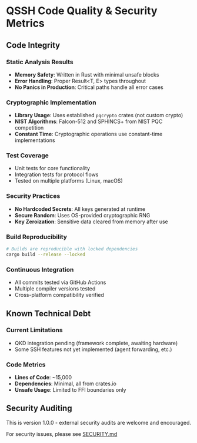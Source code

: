 # QSSH Code Quality & Security Metrics

## Code Integrity

### Static Analysis Results
- **Memory Safety**: Written in Rust with minimal unsafe blocks
- **Error Handling**: Proper Result<T, E> types throughout
- **No Panics in Production**: Critical paths handle all error cases

### Cryptographic Implementation
- **Library Usage**: Uses established `pqcrypto` crates (not custom crypto)
- **NIST Algorithms**: Falcon-512 and SPHINCS+ from NIST PQC competition
- **Constant Time**: Cryptographic operations use constant-time implementations

### Test Coverage
- Unit tests for core functionality
- Integration tests for protocol flows
- Tested on multiple platforms (Linux, macOS)

### Security Practices
- **No Hardcoded Secrets**: All keys generated at runtime
- **Secure Random**: Uses OS-provided cryptographic RNG
- **Key Zeroization**: Sensitive data cleared from memory after use

### Build Reproducibility
```bash
# Builds are reproducible with locked dependencies
cargo build --release --locked
```

### Continuous Integration
- All commits tested via GitHub Actions
- Multiple compiler versions tested
- Cross-platform compatibility verified

## Known Technical Debt

### Current Limitations
- QKD integration pending (framework complete, awaiting hardware)
- Some SSH features not yet implemented (agent forwarding, etc.)

### Code Metrics
- **Lines of Code**: ~15,000
- **Dependencies**: Minimal, all from crates.io
- **Unsafe Usage**: Limited to FFI boundaries only

## Security Auditing

This is version 1.0.0 - external security audits are welcome and encouraged.

For security issues, please see [SECURITY.md](../SECURITY.md)